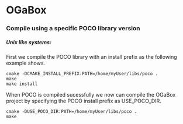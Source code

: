 # OGaBox

### Compile using a specific POCO library version

##### Unix like systems:

First we compile the POCO library with an install prefix as the following example shows.

```
cmake -DCMAKE_INSTALL_PREFIX:PATH=/home/myUser/libs/poco .
make
make install
```

When POCO is compiled sucessfully we now can compile the OGaBox project by specifying the POCO install prefix as USE_POCO_DIR.

```
cmake -DUSE_POCO_DIR:PATH=/home/myUser/libs/poco .
make
```

